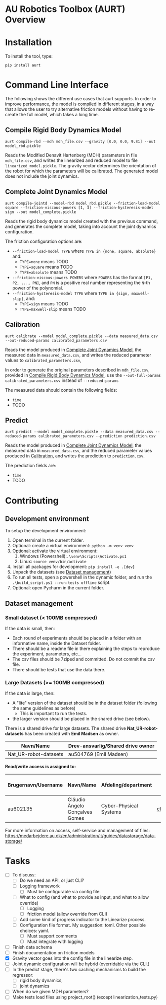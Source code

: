 # AU Robotics Toolbox (AURT) Overview

# Installation

To install the tool, type:
```
pip install aurt
```

# Command Line Interface

The following shows the different use cases that aurt supports.
In order to improve performance, the model is compiled in different stages, 
in a way that allows the user to try alternative friction models without having to re-create the full model, 
which takes a long time.

## Compile Rigid Body Dynamics Model

```
aurt compile-rbd --mdh mdh_file.csv --gravity [0.0, 0.0, 9.81] --out model_rbd.pickle
```
Reads the Modified Denavit Hartenberg (MDH) parameters in file `mdh_file.csv`, and writes the linearized and reduced model to file `linearized_model.pickle`.
The gravity vector determines the orientation of the robot for which the parameters will be calibrated.
The generated model does not include the joint dynamics.

## Complete Joint Dynamics Model

```
aurt compile-jointd --model-rbd model_rbd.pickle --friction-load-model square --friction-viscous-powers [1, 3] --friction-hysteresis-model sign --out model_complete.pickle
```

Reads the rigid body dynamics model created with the previous command, and generates the complete model, 
taking into account the joint dynamics configuration.

The friction configuration options are:
- `--friction-load-model TYPE` where `TYPE in {none, square, absolute}` and:
  - `TYPE=none` means TODO
  - `TYPE=square` means TODO
  - `TYPE=absolute` means TODO 
- `--friction-viscous-powers POWERS` where `POWERS` has the format `[P1, P2, ..., PN]`, and `PN` is a positive real number representing the `N`-th power of the polynomial.
- `--friction-hysteresis-model TYPE` where `TYPE in {sign, maxwell-slip}`, and:
  - `TYPE=sign` means TODO
  - `TYPE=maxwell-slip` means TODO
  
## Calibration

```
aurt calibrate --model model_complete.pickle --data measured_data.csv --out-reduced-params calibrated_parameters.csv
```

Reads the model produced in [Complete Joint Dynamics Model](#complete-joint-dynamics-model), the measured data in `measured_data.csv`, 
and writes the reduced parameter values to `calibrated_parameters.csv`,

In order to generate the original parameters described in `mdh_file.csv`, 
provided in [Compile Rigid Body Dynamics Model](#compile-rigid-body-dynamics-model), 
use the `--out-full-params calibrated_parameters.csv` instead of `--reduced-params`

The measured data should contain the following fields:
- `time`
- TODO

## Predict

```
aurt predict --model model_complete.pickle --data measured_data.csv --reduced-params calibrated_parameters.csv --prediction prediction.csv
```

Reads the model produced in [Complete Joint Dynamics Model](#complete-joint-dynamics-model), 
the measured data in `measured_data.csv`, 
and the reduced parameter values produced in [Calibration](#calibration), and writes the prediction to `prediction.csv`.

The prediction fields are:
- `time`
- TODO

# Contributing

## Development environment

To setup the development environment:
1. Open terminal in the current folder.
2. Optional: create a virtual environment: `python -m venv venv`
3. Optional: activate the virtual environment: 
   1. Windows (Powershell):`.\venv\Scripts\Activate.ps1`
   2. Linux: `source venv/bin/activate`
4. Install all packages for development: `pip install -e .[dev]`
5. Unpack the datasets (see [Dataset management](#dataset-management))
6. To run all tests, open a powershell in the dynamic folder, and run the `.\build_script.ps1 --run-tests offline` script.
7. Optional: open Pycharm in the current folder.


## Dataset management

### Small dataset (< 100MB compressed)

If the data is small, then:
- Each round of experiments should be placed in a folder with an informative name, inside the Dataset folder.
- There should be a readme file in there explaining the steps to reproduce the experiment, parameters, etc...
- The csv files should be 7ziped and committed. Do not commit the csv file.
- There should be tests that use the data there.

### Large Datasets (>= 100MB compressed)

If the data is large, then:

- A "lite" version of the dataset should be in the dataset folder (following the same guidelines as before)
  - This is important to run the tests.
- the larger version should be placed in the shared drive (see below).

There is a shared drive for large datasets.
The shared drive **Nat_UR-robot-datasets** has been created with **Emil Madsen** as owner.

| **Navn/Name**         | **Drev-ansvarlig/Shared  drive owner** |
| --------------------- | -------------------------------------- |
| Nat_UR-robot-datasets | au504769  (Emil Madsen)                |


 **Read/write access is assigned to:** 

| **Brugernavn/Username** | **Navn/Name**                   | **Afdeling/department** | **E-mail**                                                | **Tilføjet via  gruppe/assigned by group** |
| ----------------------- | ------------------------------- | ----------------------- | --------------------------------------------------------- | ------------------------------------------ |
| au602135                | Cláudio  Ângelo Gonçalves Gomes | Cyber-Physical  Systems | [claudio.gomes@ece.au.dk](mailto:claudio.gomes@ece.au.dk) |                                            |

For more information on access, self-service and management of files: https://medarbejdere.au.dk/en/administration/it/guides/datastorage/data-storage/



# Tasks

- [ ] To discuss:
  - [ ] Do we need an API, or just CLI?
  - [ ] Logging framework
    - [ ] Must be configurable via config file.
  - [ ] What to config (and what to provide as input, and what to allow override)
    - [ ] Logging
    - [ ] friction model (allow override from CLI)
  - [ ] Add some kind of progress indicator to the Linearize process.
  - [ ] Configuration file format. My suggestion: toml. Other possible choices: yaml.
    - [ ] Must support comments
    - [ ] Must integrate with logging
- [ ] Finish data schema
- [ ] Finish documentation on friction models
- [x] Gravity vector goes into the config file in the linearize step.
- [ ] Joint dynamic configuration will be hybrid (overridable via the CLI.)
- [ ] In the predict stage, there's two caching mechanisms to build the regressor:
  - [ ] rigid body dynamics, 
  - [ ] joint dynamics
- [ ] When do we given MDH parameters?
- [ ] Make tests load files using project_root() (except linearization_tests.py)
